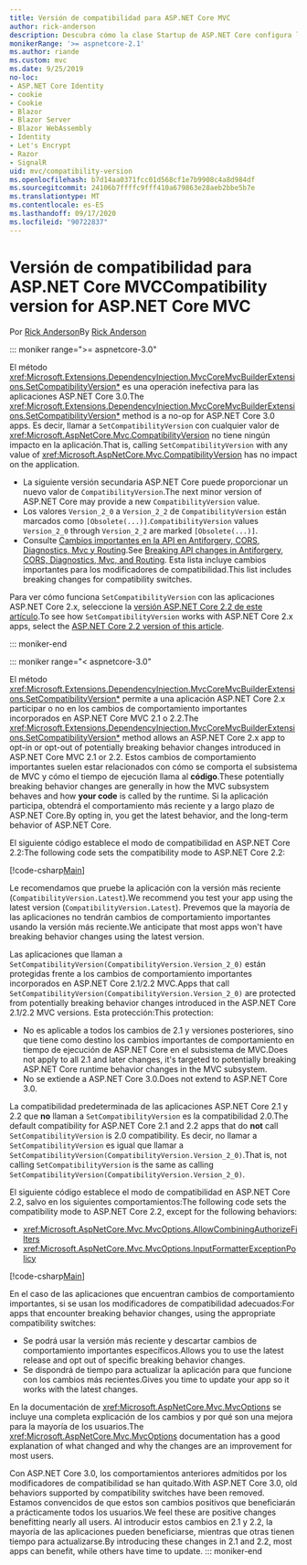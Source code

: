 ```yaml
---
title: Versión de compatibilidad para ASP.NET Core MVC
author: rick-anderson
description: Descubra cómo la clase Startup de ASP.NET Core configura los servicios y la canalización de solicitudes de la aplicación.
monikerRange: '>= aspnetcore-2.1'
ms.author: riande
ms.custom: mvc
ms.date: 9/25/2019
no-loc:
- ASP.NET Core Identity
- cookie
- Cookie
- Blazor
- Blazor Server
- Blazor WebAssembly
- Identity
- Let's Encrypt
- Razor
- SignalR
uid: mvc/compatibility-version
ms.openlocfilehash: b7d14aa0371fcc01d568cf1e7b9908c4a8d984df
ms.sourcegitcommit: 24106b7ffffc9fff410a679863e28aeb2bbe5b7e
ms.translationtype: MT
ms.contentlocale: es-ES
ms.lasthandoff: 09/17/2020
ms.locfileid: "90722837"
---
```

# <a name="compatibility-version-for-aspnet-core-mvc"></a><span data-ttu-id="3740c-103">Versión de compatibilidad para ASP.NET Core MVC</span><span class="sxs-lookup"><span data-stu-id="3740c-103">Compatibility version for ASP.NET Core MVC</span></span>

<span data-ttu-id="3740c-104">Por [Rick Anderson](https://twitter.com/RickAndMSFT)</span><span class="sxs-lookup"><span data-stu-id="3740c-104">By [Rick Anderson](https://twitter.com/RickAndMSFT)</span></span>

::: moniker range=">= aspnetcore-3.0"

<span data-ttu-id="3740c-105">El método <xref:Microsoft.Extensions.DependencyInjection.MvcCoreMvcBuilderExtensions.SetCompatibilityVersion*> es una operación inefectiva para las aplicaciones ASP.NET Core 3.0.</span><span class="sxs-lookup"><span data-stu-id="3740c-105">The <xref:Microsoft.Extensions.DependencyInjection.MvcCoreMvcBuilderExtensions.SetCompatibilityVersion*> method is a no-op for ASP.NET Core 3.0 apps.</span></span> <span data-ttu-id="3740c-106">Es decir, llamar a `SetCompatibilityVersion` con cualquier valor de <xref:Microsoft.AspNetCore.Mvc.CompatibilityVersion> no tiene ningún impacto en la aplicación.</span><span class="sxs-lookup"><span data-stu-id="3740c-106">That is, calling `SetCompatibilityVersion` with any value of <xref:Microsoft.AspNetCore.Mvc.CompatibilityVersion> has no impact on the application.</span></span>

* <span data-ttu-id="3740c-107">La siguiente versión secundaria ASP.NET Core puede proporcionar un nuevo valor de `CompatibilityVersion`.</span><span class="sxs-lookup"><span data-stu-id="3740c-107">The next minor version of ASP.NET Core may provide a new `CompatibilityVersion` value.</span></span>
* <span data-ttu-id="3740c-108">Los valores `Version_2_0` a `Version_2_2` de `CompatibilityVersion` están marcados como `[Obsolete(...)]`.</span><span class="sxs-lookup"><span data-stu-id="3740c-108">`CompatibilityVersion` values `Version_2_0` through `Version_2_2` are marked `[Obsolete(...)]`.</span></span>
* <span data-ttu-id="3740c-109">Consulte [Cambios importantes en la API en Antiforgery, CORS, Diagnostics, Mvc y Routing](https://github.com/aspnet/Announcements/issues/387).</span><span class="sxs-lookup"><span data-stu-id="3740c-109">See [Breaking API changes in Antiforgery, CORS, Diagnostics, Mvc, and Routing](https://github.com/aspnet/Announcements/issues/387).</span></span> <span data-ttu-id="3740c-110">Esta lista incluye cambios importantes para los modificadores de compatibilidad.</span><span class="sxs-lookup"><span data-stu-id="3740c-110">This list includes breaking changes for compatibility switches.</span></span>

<span data-ttu-id="3740c-111">Para ver cómo funciona `SetCompatibilityVersion` con las aplicaciones ASP.NET Core 2.x, seleccione la [versión ASP.NET Core 2.2 de este artículo](?view=aspnetcore-2.2).</span><span class="sxs-lookup"><span data-stu-id="3740c-111">To see how `SetCompatibilityVersion` works with ASP.NET Core 2.x apps, select the [ASP.NET Core 2.2 version of this article](?view=aspnetcore-2.2).</span></span>

::: moniker-end

::: moniker range="< aspnetcore-3.0"

<span data-ttu-id="3740c-112">El método <xref:Microsoft.Extensions.DependencyInjection.MvcCoreMvcBuilderExtensions.SetCompatibilityVersion*> permite a una aplicación ASP.NET Core 2.x participar o no en los cambios de comportamiento importantes incorporados en ASP.NET Core MVC 2.1 o 2.2.</span><span class="sxs-lookup"><span data-stu-id="3740c-112">The <xref:Microsoft.Extensions.DependencyInjection.MvcCoreMvcBuilderExtensions.SetCompatibilityVersion*> method allows an ASP.NET Core 2.x app to opt-in or opt-out of potentially breaking behavior changes introduced in ASP.NET Core MVC 2.1 or 2.2.</span></span> <span data-ttu-id="3740c-113">Estos cambios de comportamiento importantes suelen estar relacionados con cómo se comporta el subsistema de MVC y cómo el tiempo de ejecución llama al **código**.</span><span class="sxs-lookup"><span data-stu-id="3740c-113">These potentially breaking behavior changes are generally in how the MVC subsystem behaves and how **your code** is called by the runtime.</span></span> <span data-ttu-id="3740c-114">Si la aplicación participa, obtendrá el comportamiento más reciente y a largo plazo de ASP.NET Core.</span><span class="sxs-lookup"><span data-stu-id="3740c-114">By opting in, you get the latest behavior, and the long-term behavior of ASP.NET Core.</span></span>

<span data-ttu-id="3740c-115">El siguiente código establece el modo de compatibilidad en ASP.NET Core 2.2:</span><span class="sxs-lookup"><span data-stu-id="3740c-115">The following code sets the compatibility mode to ASP.NET Core 2.2:</span></span>

[!code-csharp[Main](compatibility-version/samples/2.x/CompatibilityVersionSample/Startup.cs?name=snippet1)]

<span data-ttu-id="3740c-116">Le recomendamos que pruebe la aplicación con la versión más reciente (`CompatibilityVersion.Latest`).</span><span class="sxs-lookup"><span data-stu-id="3740c-116">We recommend you test your app using the latest version (`CompatibilityVersion.Latest`).</span></span> <span data-ttu-id="3740c-117">Prevemos que la mayoría de las aplicaciones no tendrán cambios de comportamiento importantes usando la versión más reciente.</span><span class="sxs-lookup"><span data-stu-id="3740c-117">We anticipate that most apps won't have breaking behavior changes using the latest version.</span></span>

<span data-ttu-id="3740c-118">Las aplicaciones que llaman a `SetCompatibilityVersion(CompatibilityVersion.Version_2_0)` están protegidas frente a los cambios de comportamiento importantes incorporados en ASP.NET Core 2.1/2.2 MVC.</span><span class="sxs-lookup"><span data-stu-id="3740c-118">Apps that call `SetCompatibilityVersion(CompatibilityVersion.Version_2_0)` are protected from potentially breaking behavior changes introduced in the ASP.NET Core 2.1/2.2 MVC versions.</span></span> <span data-ttu-id="3740c-119">Esta protección:</span><span class="sxs-lookup"><span data-stu-id="3740c-119">This protection:</span></span>

* <span data-ttu-id="3740c-120">No es aplicable a todos los cambios de 2.1 y versiones posteriores, sino que tiene como destino los cambios importantes de comportamiento en tiempo de ejecución de ASP.NET Core en el subsistema de MVC.</span><span class="sxs-lookup"><span data-stu-id="3740c-120">Does not apply to all 2.1 and later changes, it's targeted to potentially breaking ASP.NET Core runtime behavior changes in the MVC subsystem.</span></span>
* <span data-ttu-id="3740c-121">No se extiende a ASP.NET Core 3.0.</span><span class="sxs-lookup"><span data-stu-id="3740c-121">Does not extend to ASP.NET Core 3.0.</span></span>

<span data-ttu-id="3740c-122">La compatibilidad predeterminada de las aplicaciones ASP.NET Core 2.1 y 2.2 que **no** llaman a `SetCompatibilityVersion` es la compatibilidad 2.0.</span><span class="sxs-lookup"><span data-stu-id="3740c-122">The default compatibility for ASP.NET Core 2.1 and 2.2 apps that do **not** call `SetCompatibilityVersion` is 2.0 compatibility.</span></span> <span data-ttu-id="3740c-123">Es decir, no llamar a `SetCompatibilityVersion` es igual que llamar a `SetCompatibilityVersion(CompatibilityVersion.Version_2_0)`.</span><span class="sxs-lookup"><span data-stu-id="3740c-123">That is, not calling `SetCompatibilityVersion` is the same as calling `SetCompatibilityVersion(CompatibilityVersion.Version_2_0)`.</span></span>

<span data-ttu-id="3740c-124">El siguiente código establece el modo de compatibilidad en ASP.NET Core 2.2, salvo en los siguientes comportamientos:</span><span class="sxs-lookup"><span data-stu-id="3740c-124">The following code sets the compatibility mode to ASP.NET Core 2.2, except for the following behaviors:</span></span>

* <xref:Microsoft.AspNetCore.Mvc.MvcOptions.AllowCombiningAuthorizeFilters>
* <xref:Microsoft.AspNetCore.Mvc.MvcOptions.InputFormatterExceptionPolicy>

[!code-csharp[Main](compatibility-version/samples/2.x/CompatibilityVersionSample/Startup2.cs?name=snippet1)]

<span data-ttu-id="3740c-125">En el caso de las aplicaciones que encuentran cambios de comportamiento importantes, si se usan los modificadores de compatibilidad adecuados:</span><span class="sxs-lookup"><span data-stu-id="3740c-125">For apps that encounter breaking behavior changes, using the appropriate compatibility switches:</span></span>

* <span data-ttu-id="3740c-126">Se podrá usar la versión más reciente y descartar cambios de comportamiento importantes específicos.</span><span class="sxs-lookup"><span data-stu-id="3740c-126">Allows you to use the latest release and opt out of specific breaking behavior changes.</span></span>
* <span data-ttu-id="3740c-127">Se dispondrá de tiempo para actualizar la aplicación para que funcione con los cambios más recientes.</span><span class="sxs-lookup"><span data-stu-id="3740c-127">Gives you time to update your app so it works with the latest changes.</span></span>

<span data-ttu-id="3740c-128">En la documentación de <xref:Microsoft.AspNetCore.Mvc.MvcOptions> se incluye una completa explicación de los cambios y por qué son una mejora para la mayoría de los usuarios.</span><span class="sxs-lookup"><span data-stu-id="3740c-128">The <xref:Microsoft.AspNetCore.Mvc.MvcOptions> documentation has a good explanation of what changed and why the changes are an improvement for most users.</span></span>

<span data-ttu-id="3740c-129">Con ASP.NET Core 3.0, los comportamientos anteriores admitidos por los modificadores de compatibilidad se han quitado.</span><span class="sxs-lookup"><span data-stu-id="3740c-129">With ASP.NET Core 3.0, old behaviors supported by compatibility switches have been removed.</span></span> <span data-ttu-id="3740c-130">Estamos convencidos de que estos son cambios positivos que beneficiarán a prácticamente todos los usuarios.</span><span class="sxs-lookup"><span data-stu-id="3740c-130">We feel these are positive changes benefitting nearly all users.</span></span> <span data-ttu-id="3740c-131">Al introducir estos cambios en 2.1 y 2.2, la mayoría de las aplicaciones pueden beneficiarse, mientras que otras tienen tiempo para actualizarse.</span><span class="sxs-lookup"><span data-stu-id="3740c-131">By introducing these changes in 2.1 and 2.2, most apps can benefit, while others have time to update.</span></span>
::: moniker-end